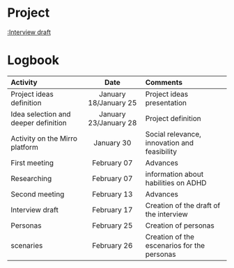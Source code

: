 # Project

[:Interview draft](https://alumnosuady-my.sharepoint.com/:w:/g/personal/a17001639_alumnos_uady_mx/ES1aqlif5VZNuFUMMfz4HJYB0aDMRV5jPS3KEYEDgS2fAQ?e=95N5sa)

# Logbook

| Activity                                               | Date       | Comments                       |
| :----------------------------------------------------- | :---------:| :------------------------------------------------------ |
|Project ideas definition                               | January 18/January 25| Project ideas presentation|
| Idea selection and deeper definition                   | January 23/January 28| Project definition   |
| Activity on the Mirro platform                         | January 30 | Social relevance, innovation and feasibility            |
| First meeting                                          | February 07| Advances                                                |
| Researching                                        | February 07| information about habilities on ADHD                                               |
| Second meeting                                         | February 13| Advances                                                |
| Interview draft                                    | February 17| Creation of the draft of the interview   |
| Personas                                    | February 25| Creation of personas                                                |
| scenaries                                      | February 26| Creation of the escenarios for the personas                                             |
